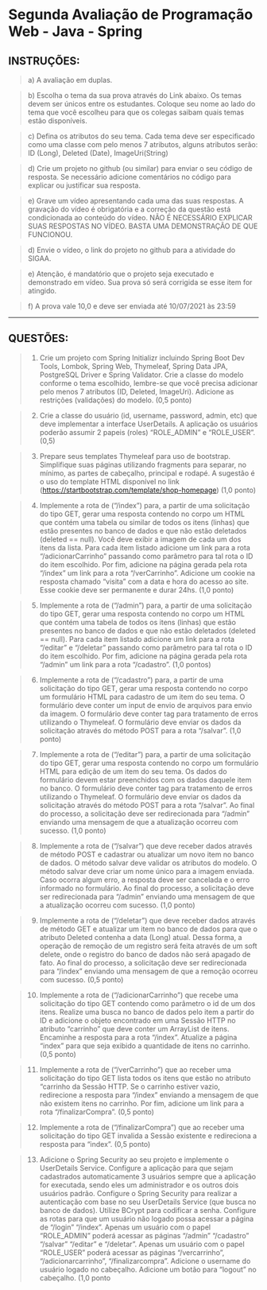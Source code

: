 # Segunda Avaliação de Programação Web - Java - Spring

## INSTRUÇÕES: 
>a) A avaliação em duplas.

>b) Escolha o tema da sua prova através do Link abaixo. Os temas devem ser únicos entre os 
estudantes. Coloque seu nome ao lado do tema que você escolheu para que os colegas saibam 
quais temas estão disponíveis. 

>c) Defina os atributos do seu tema. Cada tema deve ser especificado como uma classe com pelo 
menos 7 atributos, alguns atributos serão: ID (Long), Deleted (Date), ImageUri(String)

>d) Crie um projeto no github (ou similar) para enviar o seu código de resposta. Se necessário
adicione comentários no código para explicar ou justificar sua resposta.

>e) Grave um vídeo apresentando cada uma das suas respostas. A gravação do vídeo é 
obrigatória e a correção da questão está condicionada ao conteúdo do vídeo. NÃO É NECESSÁRIO 
EXPLICAR SUAS RESPOSTAS NO VÍDEO. BASTA UMA DEMONSTRAÇÃO DE QUE 
FUNCIONOU. 

>d) Envie o vídeo, o link do projeto no github para a atividade do SIGAA.

>e) Atenção, é mandatório que o projeto seja executado e demonstrado em vídeo. Sua prova só será 
corrigida se esse item for atingido.

>f) A prova vale 10,0 e deve ser enviada até 10/07/2021 às 23:59

<hr>

## QUESTÕES:
>1) Crie um projeto com Spring Initializr incluindo Spring Boot Dev Tools, Lombok, Spring Web, 
Thymeleaf, Spring Data JPA, PostgreSQL Driver e Spring Validator. Crie a classe do modelo 
conforme o tema escolhido, lembre-se que você precisa adicionar pelo menos 7 atributos (ID, 
Deleted, ImageUri). Adicione as restrições (validações) do modelo. (0,5 ponto)

>2) Crie a classe do usuário (id, username, password, admin, etc) que deve implementar a interface 
UserDetails. A aplicação os usuários poderão assumir 2 papeis (roles) “ROLE_ADMIN” e 
“ROLE_USER”. (0,5)

>3) Prepare seus templates Thymeleaf para uso de bootstrap. Simplifique suas páginas utilizando 
fragments para separar, no mínimo, as partes de cabeçalho, principal e rodapé. A sugestão é o uso 
do template HTML disponível no link (https://startbootstrap.com/template/shop-homepage) (1,0 ponto)

>4) Implemente a rota de (“/index”) para, a partir de uma solicitação do tipo GET, gerar uma resposta 
contendo no corpo um HTML que contém uma tabela ou similar de todos os itens (linhas) que estão 
presentes no banco de dados e que não estão deletados (deleted == null). Você deve exibir a 
imagem de cada um dos itens da lista. Para cada item listado adicione um link para a rota 
“/adicionarCarrinho” passando como parâmetro para tal rota o ID do item escolhido. Por fim, adicione 
na página gerada pela rota “/index” um link para a rota “/verCarrinho”. Adicione um cookie na resposta 
chamado “visita” com a data e hora do acesso ao site. Esse cookie deve ser permanente e durar 
24hs. (1,0 ponto)

>5) Implemente a rota de (“/admin”) para, a partir de uma solicitação do tipo GET, gerar uma resposta 
contendo no corpo um HTML que contém uma tabela de todos os itens (linhas) que estão presentes 
no banco de dados e que não estão deletados (deleted == null). Para cada item listado adicione um 
link para a rota “/editar” e “/deletar” passando como parâmetro para tal rota o ID do item escolhido. 
Por fim, adicione na página gerada pela rota “/admin” um link para a rota “/cadastro”. (1,0 pontos)

>6) Implemente a rota de (“/cadastro”) para, a partir de uma solicitação do tipo GET, gerar uma 
resposta contendo no corpo um formulário HTML para cadastro de um item do seu tema. O formulário
deve conter um input de envio de arquivos para envio da imagem. O formulário deve conter tag para 
tratamento de erros utilizando o Thymeleaf. O formulário deve enviar os dados da solicitação através 
do método POST para a rota “/salvar”. (1,0 ponto)

>7) Implemente a rota de (“/editar”) para, a partir de uma solicitação do tipo GET, gerar uma resposta 
contendo no corpo um formulário HTML para edição de um item do seu tema. Os dados do formulário
devem estar preenchidos com os dados daquele item no banco. O formulário deve conter tag para 
tratamento de erros utilizando o Thymeleaf. O formulário deve enviar os dados da solicitação através 
do método POST para a rota “/salvar”. Ao final do processo, a solicitação deve ser redirecionada para 
“/admin” enviando uma mensagem de que a atualização ocorreu com sucesso. (1,0 ponto)

>8) Implemente a rota de (“/salvar”) que deve receber dados através de método POST e cadastrar ou 
atualizar um novo item no banco de dados. O método salvar deve validar os atributos do modelo. O 
método salvar deve criar um nome único para a imagem enviada. Caso ocorra algum erro, a resposta 
deve ser cancelada e o erro informado no formulário. Ao final do processo, a solicitação deve ser 
redirecionada para “/admin” enviando uma mensagem de que a atualização ocorreu com sucesso.
(1,0 ponto)

>9) Implemente a rota de (“/deletar”) que deve receber dados através de método GET e atualizar um 
item no banco de dados para que o atributo Deleted contenha a data (Long) atual. Dessa forma, a 
operação de remoção de um registro será feita através de um soft delete, onde o registro do banco de 
dados não será apagado de fato. Ao final do processo, a solicitação deve ser redirecionada para 
“/index” enviando uma mensagem de que a remoção ocorreu com sucesso. (0,5 ponto)

>10) Implemente a rota de (“/adicionarCarrinho”) que recebe uma solicitação do tipo GET contendo 
como parâmetro o id de um dos itens. Realize uma busca no banco de dados pelo item a partir do ID 
e adicione o objeto encontrado em uma Sessão HTTP no atributo “carrinho” que deve conter um 
ArrayList de itens. Encaminhe a resposta para a rota “/index”. Atualize a página “index” para que seja 
exibido a quantidade de itens no carrinho. (0,5 ponto)

>11) Implemente a rota de (“/verCarrinho”) que ao receber uma solicitação do tipo GET lista todos os 
itens que estão no atributo “carrinho da Sessão HTTP. Se o carrinho estiver vazio, redirecione a 
resposta para “/index” enviando a mensagem de que não existem itens no carrinho. Por fim, adicione 
um link para a rota “/finalizarCompra”. (0,5 ponto)

>12) Implemente a rota de (“/finalizarCompra”) que ao receber uma solicitação do tipo GET invalida a 
Sessão existente e redireciona a resposta para “index”. (0,5 ponto)

>13) Adicione o Spring Security ao seu projeto e implemente o UserDetails Service. Configure a 
aplicação para que sejam cadastrados automaticamente 3 usuários sempre que a aplicação for 
executada, sendo eles um administrador e os outros dois usuários padrão. Configure o Spring 
Security para realizar a autenticação com base no seu UserDetails Service (que busca no banco de 
dados). Utilize BCrypt para codificar a senha. Configure as rotas para que um usuário não logado 
possa acessar a página de “/login” “/index”. Apenas um usuário com o papel “ROLE_ADMIN” poderá 
acessar as páginas “/admin” “/cadastro” “/salvar” “/editar” e “/deletar”. Apenas um usuário com o papel 
“ROLE_USER” poderá acessar as páginas “/vercarrinho”, “/adicionarcarrinho”, “/finalizarcompra”.
Adicione o username do usuário logado no cabeçalho. Adicione um botão para “logout” no cabeçalho.
(1,0 ponto

